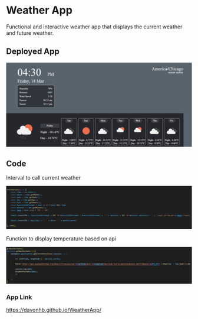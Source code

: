 # Weather App

Functional and interactive weather app that displays the current weather and future weather.

## Deployed App

![Screenshot](./assets/images/deployedapp.png)

## Code 

Interval to call current weather 

![Screenshot](./assets/images/interval.png)

Function to display temperature based on api

![Screenshot](./assets/images/weatherapi.png)

### App Link

https://davonhb.github.io/WeatherApp/
